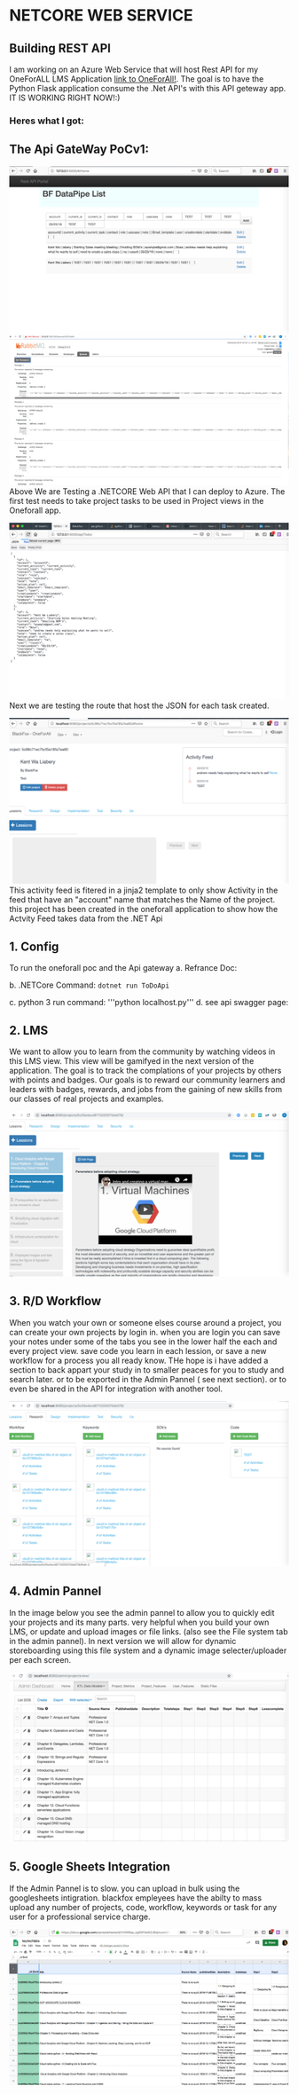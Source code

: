 # NETCORE WEB SERVICE

## Building REST API

I am working on an Azure Web Service that will host Rest API for my OneForALL LMS Application [link to OneForAll!](https://github.com/BlackFoxgamingstudio/OneForAll). The goal is to have the Python Flask application consume the .Net API's with this API geteway app. IT IS WORKING RIGHT NOW!:)

### Heres what I got:

## The Api GateWay PoCv1:

![Image of PoC test1](https://raw.githubusercontent.com/BlackFoxgamingstudio/NETCORE/master/test1.png)
![Image of PoC test1](https://raw.githubusercontent.com/BlackFoxgamingstudio/NETCORE/master/RabbitMQ.png)
Above We are Testing a .NETCORE Web API that I can deploy to Azure. The first test needs to take project tasks to be used in Project views in the Oneforall app. 

![Image of PoC test2](https://raw.githubusercontent.com/BlackFoxgamingstudio/NETCORE/master/test2.png)
Next we are testing the route that host the JSON for each task created.

![Image of PoC test3](https://raw.githubusercontent.com/BlackFoxgamingstudio/NETCORE/master/test3.png)
This activity feed is fitered in a jinja2 template to only show Activity in the feed that have an "account" name that matches the Name of the project. this project has been created in the oneforall application to show how the Actvity Feed takes data from the .NET Api


## 1. Config
To run the oneforall poc and the Api gateway
  a.  Refrance Doc:
   
  b. .NETCore Command:
         ```dotnet run ToDoApi```
   
  c. python 3 run command:
          '''python localhost.py'''
  d. see api swagger page:
  
## 2. LMS
We want to allow you to learn from the community by watching videos in this LMS view. This view will be gamifyed in the next version of the application. The goal is to track the complations of your projects by others with points and badges. Our goals is to reward our community learners and leaders with badges, rewards, and jobs from the gaining of new skills from our classes of real projects and examples.

![Image of Project based LMS](https://raw.githubusercontent.com/BlackFoxgamingstudio/NETCORE/master/lmstest4.png)
## 3. R/D Workflow
When you watch your own or someone elses course around a project, you can create your own projects by login in. when you are login you can save your notes under some of the tabs you see in the lower half the each and every project view. save code you learn in each lession, or save a new workflow for a process you all ready know. THe hope is i have added a section to back appart your study in to smaller peaces for you to study and search later. or to be exported in the Admin Pannel ( see next section). or to even be shared in the API for integration with another tool.


![Image of users Workflow](https://raw.githubusercontent.com/BlackFoxgamingstudio/NETCORE/master/RDstudytest5.png)
## 4. Admin Pannel
In the image below you see the admin pannel to allow you to quickly edit your projects and its many parts. very helpful when you build your own LMS, or update and upload images or file links. (also see the File system tab in the admin pannel). In next version we will allow for dynamic storeboarding using this file system and a dynamic image selecter/uploader per each screen. 

![Image of PoC export and update classes and projects](https://raw.githubusercontent.com/BlackFoxgamingstudio/NETCORE/master/Admin_Pannel.png)
## 5. Google Sheets Integration
If the Admin Pannel is to slow. you can upload in bulk using the googlesheets intigration. blackfox empleyees have the abilty to mass upload any number of projects, code, workflow, keywords or task for any user for a professional service charge.

![Image of PoC export and update classes and projects](https://raw.githubusercontent.com/BlackFoxgamingstudio/NETCORE/master/GoglesheetsIntegration.png)

